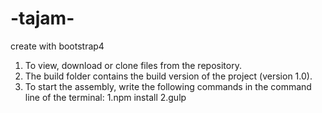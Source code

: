 # -tajam-
create with bootstrap4
1) To view, download or clone files from the repository.
2) The build folder contains the build version of the project (version 1.0).
3) To start the assembly, write the following commands in the command line of the terminal:
1.npm install
2.gulp
